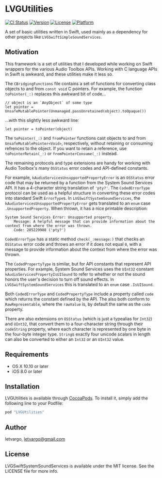 # LVGUtilities

[![CI Status](http://img.shields.io/travis/letvargo/LVGUtilities.svg?style=flat)](https://travis-ci.org/letvargo/LVGUtilities)
[![Version](https://img.shields.io/cocoapods/v/LVGUtilities.svg?style=flat)](http://cocoapods.org/pods/LVGUtilities)
[![License](https://img.shields.io/cocoapods/l/LVGUtilities.svg?style=flat)](http://cocoapods.org/pods/LVGUtilities)
[![Platform](https://img.shields.io/cocoapods/p/LVGUtilities.svg?style=flat)](http://cocoapods.org/pods/LVGUtilities)

A set of basic utilities written in Swift, used mainly as a dependency for other projects like `LVGSwiftSimpleSoundServices`.

## Motivation

This framework is a set of utilities that I developed while working on Swift wrappers for the various Audio Toolbox APIs. Working with C language APIs in Swift is awkward, and these utilities make it less so.

The `CBridgingFunctions` file contains a set of functions for converting class objects to and from `const void` C pointers. For example, the function `toPointer(_:)` replaces this awkward bit of code...

    // object is an `AnyObject` of some type
    let pointer = UnsafeMutablePointer(Unmanaged.passUnretained(object).toOpaque())
    
...with this slightly less awkward line:

    let pointer = toPointer(object)
    
The `toPointer(_:)` and `fromPointer` functions cast objects to and from `UnsafeMutablePointer<Void>`, respectively, without retaining or consuming refrences to the object. If you want to retain a reference, use `toPointerRetain(_:)` or `fromPointerConsume(_:)` instead.

The remaining protocols and type extensions are handy for working with Audio Toolbox's many `OSStatus` error codes and API-defined constants. 

For example, `kAudioServicesUnsupportedPropertyError` is an `OSStatus` error code that may be returned by a function from the System Sound Services API. It has a 4-character string translation of `'pty?'`. The `CodedErrorType` protocol can be used as a helpful structure in converting these error codes into standard Swift `ErrorType`s. In `LVGSwiftSystemSoundServices`, the `kAudioServicesUnsupportedPropertyError` gets translated to an `enum` case `.UnsupportedProperty`. When thrown, it has a nice printable description:

    System Sound Services Error: Unsupported property.
        Message: A helpful message that can provide information about the context from where the error was thrown.
        Code: 285229988 ('pty?')

`CodedErrorType` has a static method `check(_:message:)` that checks an `OSStatus` error code and throws an error if it does not equal `0`, with a message to provide information about the context from where the error was thrown.
        
The `CodedPropertyType` is similar, but for API constants that represent API properties. For example, System Sound Services uses the `UInt32` constant `kAudioServicesPropertyIsUISound` to refer to whether or not the sound honors the user's decision to turn off sound effects. In `LVGSwiftSystemSoundServices` this is translated to an `enum` case `.IsUISound`.

Both `CodedErrorType` and `CodedPropertyType` include a property called `code` which returns the constant defined by the API. The also both conform to `RawRepresentable`, where the `rawValue` is, by default the same as the `code` property.

There are also extensions on `OSStatus` (which is just a typealias for `Int32`) and `UInt32`, that convert them to a four-character string through their `codeString` property, where each character is represented by one byte in the four-byte integer type. `String`s exactly four unicode scalars in length can also be converted to either an `Int32` or an `UInt32` value.

## Requirements

- OS X 10.10 or later
- iOS 8.0 or later

## Installation

LVGUtilities is available through [CocoaPods](http://cocoapods.org). To install it, simply add the following line to your Podfile:

```ruby
pod "LVGUtilities"
```

## Author

letvargo, letvargo@gmail.com

## License

LVGSwiftSystemSoundServices is available under the MIT license. See the LICENSE file for more info.